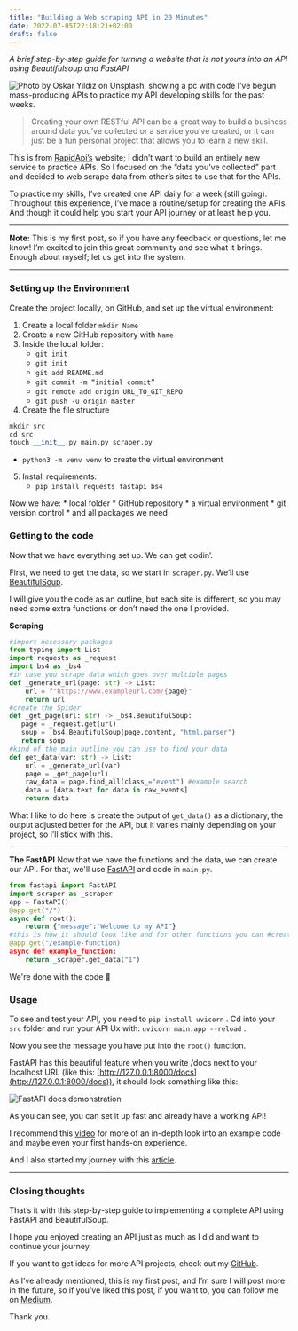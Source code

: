 ```yaml
---
title: "Building a Web scraping API in 20 Minutes"
date: 2022-07-05T22:18:21+02:00
draft: false
---
```

*A brief step-by-step guide for turning a website that is not yours into an API using Beautifulsoup and FastAPI*

![Photo by Oskar Yildiz on Unsplash, showing a pc with code](../../../images/mac_with_code_compressed_cropped.jpeg)
I’ve begun mass-producing APIs to practice my API developing skills for the past weeks.

> Creating your own RESTful API can be a great way to build a business around data you’ve collected or a service you’ve created, or it can just be a fun personal project that allows you to learn a new skill.

This is from [RapidApi’s](https://rapidapi.com/) website; I didn’t want to build an entirely new service to practice APIs. So I focused on the “data you’ve collected” part and decided to web scrape data from other’s sites to use that for the APIs.

To practice my skills, I’ve created one API daily for a week (still going). Throughout this experience, I’ve made a routine/setup for creating the APIs. And though it could help you start your API journey or at least help you.

---

**Note:** This is my first post, so if you have any feedback or questions, let me know! I’m excited to join this great community and see what it brings. Enough about myself; let us get into the system.

---
### Setting up the Environment
Create the project locally, on GitHub, and set up the virtual environment:

1. Create a local folder ```mkdir Name```
2. Create a new GitHub repository with ```Name```
3. Inside the local folder:
	* ```git init```
	* ```git init```
	* ```git add README.md```
	* ```git commit -m “initial commit”```
	* ```git remote add origin URL_TO_GIT_REPO```
	* ```git push -u origin master```
4. Create the file structure
```python
mkdir src
cd src
touch __init__.py main.py scraper.py
```
* ```python3 -m venv venv``` to create the virtual environment
5. Install requirements:
	* ```pip install requests fastapi bs4```

Now we have:
	* local folder
	* GitHub repository
	* a virtual environment
	* git version control
	* and all packages we need
### Getting to the code
Now that we have everything set up. We can get codin’.

First, we need to get the data, so we start in ```scraper.py```. We’ll use [BeautifulSoup](https://www.crummy.com/software/BeautifulSoup/bs4/doc/).

I will give you the code as an outline, but each site is different, so you may need some extra functions or don’t need the one I provided.

**Scraping**

```python
#import necessary packages
from typing import List
import requests as _request
import bs4 as _bs4
#in case you scrape data which goes over multiple pages
def _generate_url(page: str) -> List:
    url = f"https://www.exampleurl.com/{page}"
    return url
#create the Spider
def _get_page(url: str) -> _bs4.BeautifulSoup:
   page = _request.get(url)
   soup = _bs4.BeautifulSoup(page.content, "html.parser")
   return soup
#kind of the main outline you can use to find your data
def get_data(var: str) -> List:
    url = _generate_url(var)
    page = _get_page(url)
    raw_data = page.find_all(class_="event") #example search
    data = [data.text for data in raw_events]
    return data
```

What I like to do here is create the output of ```get_data()``` as a dictionary, the output adjusted better for the API, but it varies mainly depending on your project, so I’ll stick with this.

---

**The FastAPI**
Now that we have the functions and the data, we can create our API. For that, we'll use [FastAPI](https://fastapi.tiangolo.com/) and code in ```main.py```.
```python
from fastapi import FastAPI
import scraper as _scraper
app = FastAPI()
@app.get("/")
async def root():
    return {"message":"Welcome to my API"}
#this is how it should look like and for other functions you can #create duplicates of this block
@app.get("/example-function)
async def example_function:
    return _scraper.get_data("1")
```
We're done with the code :partying_face:

### Usage
To see and test your API, you need to ```pip install uvicorn``` . Cd into your ```src``` folder and run your API Ux with: ```uvicorn main:app --reload``` .

Now you see the message you have put into the ```root()``` function.

FastAPI has this beautiful feature when you write /docs next to your localhost URL (like this: [http://127.0.0.1:8000/docs](http://127.0.0.1:8000/docs)), it should look something like this:

![FastAPI docs demonstration](../../../images/building_web_scraper_fastapi_docs.png)

As you can see, you can set it up fast and already have a working API!

I recommend this [video](https://www.youtube.com/watch?v=Nni0HX9O4hc&ab_channel=rithmic) for more of an in-depth look into an example code and maybe even your first hands-on experience.

And I also started my journey with this [article](https://towardsdatascience.com/develop-and-sell-a-python-api-from-start-to-end-tutorial-9a038e433966).

---

### Closing thoughts
That’s it with this step-by-step guide to implementing a complete API using FastAPI and BeautifulSoup.

I hope you enjoyed creating an API just as much as I did and want to continue your journey.

If you want to get ideas for more API projects, check out my [GitHub](https://github.com/VinceDerPrince).

As I’ve already mentioned, this is my first post, and I’m sure I will post more in the future, so if you’ve liked this post, if you want to, you can follow me on [Medium](https://medium.com/@VinceDerPrince).

Thank you.

